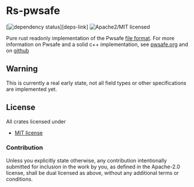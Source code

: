 # Rs-pwsafe
[![dependency status][deps-image]][deps-link]
![Apache2/MIT licensed][license-image]

Pure rust readonly implementation of the Pwsafe [file format](https://github.com/pwsafe/pwsafe/blob/master/docs/formatV3.txt).
For more information on Pwsafe and a solid c++ implementation, see [pwsafe.org](https://pwsafe.org) and on [github](https://github.com/pwsafe/pwsafe)
## Warning
This is currently a real early state, not all field types or other specifications are implemented yet.

## License

All crates licensed under

* [MIT license](http://opensource.org/licenses/MIT)

### Contribution

Unless you explicitly state otherwise, any contribution intentionally submitted
for inclusion in the work by you, as defined in the Apache-2.0 license, shall be
dual licensed as above, without any additional terms or conditions.

[//]: # (badges)

[deps-image]: 
[deps-link]: 
[license-image]: https://img.shields.io/badge/license-Apache2.0/MIT-blue.svg
